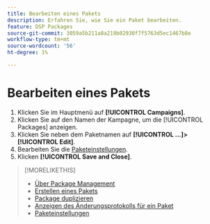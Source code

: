 ```yaml
---
title: Bearbeiten eines Pakets
description: Erfahren Sie, wie Sie ein Paket bearbeiten.
feature: DSP Packages
source-git-commit: 3059a5b211a8a219b02930f7f5763d5ec1467b8e
workflow-type: tm+mt
source-wordcount: '56'
ht-degree: 1%

---
```


# Bearbeiten eines Pakets

1. Klicken Sie im Hauptmenü auf **[!UICONTROL Campaigns]**.
1. Klicken Sie auf den Namen der Kampagne, um die [!UICONTROL Packages] anzeigen.
1. Klicken Sie neben dem Paketnamen auf  **[!UICONTROL ...]>[!UICONTROL Edit]**.
1. Bearbeiten Sie die [Paketeinstellungen](package-settings.md).
1. Klicken **[!UICONTROL Save and Close]**.

>[!MORELIKETHIS]
>
>* [Über Package Management](package-about.md)
>* [Erstellen eines Pakets](package-create.md)
>* [Package duplizieren](package-duplicate.md)
>* [Anzeigen des Änderungsprotokolls für ein Paket](package-change-log.md)
>* [Paketeinstellungen](package-settings.md)


